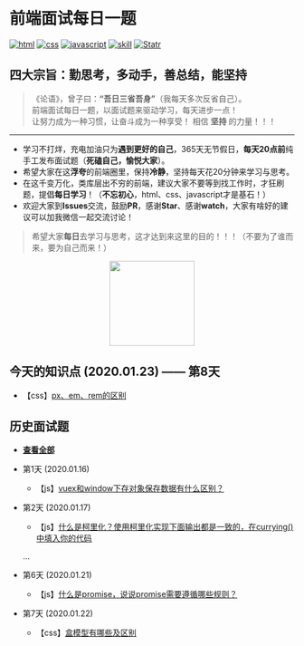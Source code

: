 # 前端面试每日一题

<p align="left">
  <a href="https://github.com/misty0304/day-interview/issues"><img src="https://img.shields.io/github/languages/top/badges/shields.svg?label=html" alt="html"></a>
  <a href="https://github.com/misty0304/day-interview/issues"><img src="https://img.shields.io/github/languages/top/badges/shields.svg?label=css" alt="css"></a>
<a href="https://github.com/misty0304/day-interview/issues"><img src="https://img.shields.io/github/languages/top/badges/shields.svg?label=javascript" alt="javascript"></a>
  <a href="https://github.com/misty0304/day-interview/issues"><img src="https://img.shields.io/github/languages/top/badges/shields.svg?label=skill" alt="skill"></a>
  <a href="https://github.com/misty0304/day-interview/stargazers"><img src="https://img.shields.io/redmine/plugin/stars/redmine_xlsx_format_issue_exporter.svg" alt="Statr"></a>
</p>

## 四大宗旨：勤思考，多动手，善总结，能坚持  

> 《论语》，曾子曰：**“吾日三省吾身”**（我每天多次反省自己）。  
> 前端面试每日一题，以面试题来驱动学习，每天进步一点！  
> 让努力成为一种习惯，让奋斗成为一种享受！
> 相信 **坚持** 的力量！！！

---
- 学习不打烊，充电加油只为**遇到更好的自己**，365天无节假日，**每天20点前**纯手工发布面试题（**死磕自己，愉悦大家**）。
- 希望大家在这**浮夸**的前端圈里，保持**冷静**，坚持每天花20分钟来学习与思考。
- 在这千变万化，类库层出不穷的前端，建议大家不要等到找工作时，才狂刷题，提倡**每日学习**！（**不忘初心**，html、css、javascript才是基石！）
- 欢迎大家到**Issues**交流，鼓励**PR**，感谢**Star**、感谢**watch**，大家有啥好的建议可以加我微信一起交流讨论！
> 希望大家**每日**去学习与思考，这才达到来这里的目的！！！（不要为了谁而来，要为自己而来！）

<p align="center">
  <img src="https://img.moredian.com/temporary/2020/1/16/18/4b9cd5cd2d1b4f799998d005a32a236b.jpg" width="150px">
</p>

## 今天的知识点 (2020.01.23) —— 第8天
- 【css】[px、em、rem的区别](https://github.com/misty0304/day-interview/issues/8)

## 历史面试题
- **[查看全部](https://github.com/misty0304/day-interview/issues)**

- 第1天 (2020.01.16)
	- 【js】[vuex和window下存对象保存数据有什么区别？](https://github.com/misty0304/day-interview/issues/1)

- 第2天 (2020.01.17)
	- 【js】[什么是柯里化？使用柯里化实现下面输出都是一致的，在currying()中填入你的代码](https://github.com/misty0304/day-interview/issues/2)

	...


- 第6天 (2020.01.21)
	- 【js】[什么是promise，说说promise需要遵循哪些规则？](https://github.com/misty0304/day-interview/issues/6)

- 第7天 (2020.01.22)
	- 【css】[盒模型有哪些及区别](https://github.com/misty0304/day-interview/issues/7)
